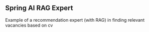 ## Spring AI RAG Expert

Example of a recommendation expert (with RAG) in finding relevant vacancies based on cv